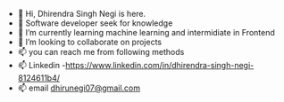 - 👋 Hi, Dhirendra Singh Negi is here.
- 👀 Software developer seek for knowledge 
- 🌱 I’m currently learning machine learning and intermidiate in Frontend 
- 💞️ I’m looking to collaborate on projects
- 📫 you can reach me from following methods 
- 📫 Linkedin -https://www.linkedin.com/in/dhirendra-singh-negi-8124611b4/
- 📫 email dhirunegi07@gmail.com

<!---
Dhiru1010/Dhiru1010 is a ✨ special ✨ repository because its `README.md` (this file) appears on your GitHub profile.
You can click the Preview link to take a look at your changes.
--->
